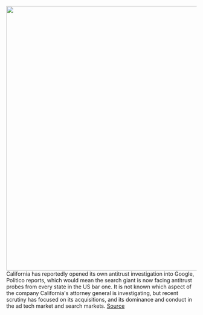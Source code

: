 <img src='https://cdn.vox-cdn.com/thumbor/DJLFbInfq3parhWbfz8_6ZHzhcs=/0x0:2040x1360/1200x800/filters:focal(857x517:1183x843)/cdn.vox-cdn.com/uploads/chorus_image/image/67049133/acastro_180427_1777_0001.0.jpg' width='700px' /><br/>
California has reportedly opened its own antitrust investigation into Google, Politico reports, which would mean the search giant is now facing antitrust probes from every state in the US bar one. It is not known which aspect of the company California's attorney general is investigating, but recent scrutiny has focused on its acquisitions, and its dominance and conduct in the ad tech market and search markets.
<a href='https://www.theverge.com/2020/7/13/21322370/google-antitrust-california-attorney-general-advertising-technology-search-acquisitions'> Source <a/>